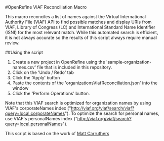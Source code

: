 #OpenRefine VIAF Reconciliation Macro

This macro reconciles a list of names against the Virtual International Authority File (VIAF) API to find possible matches and display URIs from VIAF, Library of Congress (LC) and International Standard Name Identifier (ISNI) 
for the most relevant match. While this automated search is efficient, it is not always accurate so the results of this script always require manual review.

##Using the script

1. Create a new project in OpenRefine using the 'sample-organization-names.csv' file that is included in this repository. 
2. Click on the 'Undo / Redo' tab
3. Click the 'Apply' button
4. Paste the contents of the 'organizationsViafReconciliation.json' into the window
5. Click the 'Perform Operations' button.

Note that this VIAF search is optimized for organization names by using VIAF's corporateNames index ("http://viaf.org/viaf/search/viaf?query=local.corporateNames"). To optimize the search for personal names, use VIAF's personalNames index ("http://viaf.org/viaf/search?query=local.personalNames").


This script is based on the work of [Matt Carruthers](https://github.com/mcarruthers)
